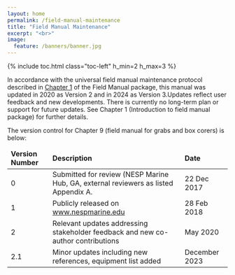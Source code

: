 ```yaml
---
layout: home
permalink: /field-manual-maintenance
title: "Field Manual Maintenance"
excerpt: "<br>"
image:
  feature: /banners/banner.jpg
---
```

{% include toc.html class="toc-left" h_min=2 h_max=3 %}

In accordance with the universal field manual maintenance protocol described in [Chapter 1](https://introduction-field-manual.github.io/) of the Field Manual package, this manual was updated in 2020 as Version 2 and in 2024 as Version 3.Updates reflect user feedback and new developments. There is currently no long-term plan or support for future updates. See Chapter 1 (Introduction to field manual package) for further details. 

The version control for Chapter 9 (field manual for grabs and box corers) is below:

<table>
<thead>
  <tr>
   <td><strong>Version Number</strong>
   </td>
   <td><strong>Description</strong>
   </td>
   <td><strong>Date</strong>
   </td>
  </tr>
  </thead>
  <tbody>
  <tr>
   <td>0
   </td>
   <td>Submitted for review (NESP Marine Hub, GA, external reviewers as listed Appendix A.
   </td>
   <td>22 Dec 2017
   </td>
  </tr>
  <tr>
   <td>1
   </td>
   <td>Publicly released on <a href="http://www.nespmarine.edu">www.nespmarine.edu</a> 
   </td>
   <td>28 Feb 2018
   </td>
  </tr>
  <tr>
   <td>2
   </td>
   <td>Relevant updates addressing stakeholder feedback and new co-author contributions 
   </td>
   <td>May 2020
   </td>
  </tr>
    <tr>
   <td>2.1
   </td>
   <td>Minor updates including new references, equipment list added 
   </td>
   <td>December 2023
   </td>
  </tr>
 </tbody>
</table>
